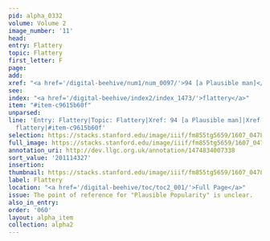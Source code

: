 ```yaml
---
pid: alpha_0332
volume: Volume 2
image_number: '11'
head:
entry: Flattery
topic: Flattery
first_letter: F
page:
add:
xref: "<a href='/digital-beehive/num1/num_0097/'>94 [a Plausible man]</a>|810 [PAGE_MISSING]"
see:
index: "<a href='/digital-beehive/index2/index_1473/'>flattery</a>"
item: "#item-c9615b60f"
unparsed:
line: 'Entry: Flattery|Topic: Flattery|Xref: 94 [a Plausible man]|Xref: 810 [PAGE_MISSING]|Index:
  flattery|#item-c9615b60f'
selection: https://stacks.stanford.edu/image/iiif/fm855tg5659/1607_0478/398,4327,3036,751/full/0/default.jpg
full_image: https://stacks.stanford.edu/image/iiif/fm855tg5659/1607_0478/full/full/0/default.jpg
annotation_uri: http://dev.llgc.org.uk/annotation/1474834007338
sort_value: '201114327'
insertion:
thumbnail: https://stacks.stanford.edu/image/iiif/fm855tg5659/1607_0478/398,4327,600,180/250,/0/default.jpg
label: Flattery
location: "<a href='/digital-beehive/toc/toc2_001/'>Full Page</a>"
issue: The point of reference for "Plausible Popularity" is unclear.
also_in_entry:
order: '060'
layout: alpha_item
collection: alpha2
---
```

